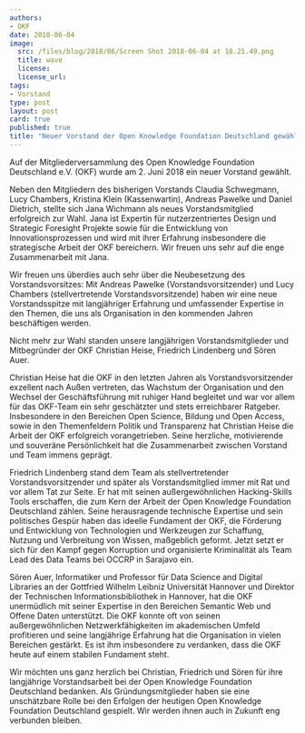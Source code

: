 ```yaml
---
authors: 
- OKF
date: 2018-06-04
image:
  src: /files/blog/2018/06/Screen Shot 2018-06-04 at 18.21.49.png
  title: wave
  license: 
  license_url: 
tags:
- Vorstand
type: post
layout: post
card: true
published: true
title: "Neuer Vorstand der Open Knowledge Foundation Deutschland gewählt"
---
```


Auf der Mitgliederversammlung des Open Knowledge Foundation Deutschland e.V. (OKF) wurde am 2. Juni 2018 ein neuer Vorstand gewählt.

Neben den Mitgliedern des bisherigen Vorstands Claudia Schwegmann, Lucy Chambers, Kristina Klein (Kassenwartin), Andreas Pawelke und Daniel Dietrich, stellte sich Jana Wichmann als neues Vorstandsmitglied erfolgreich zur Wahl. Jana ist Expertin für nutzerzentriertes Design und Strategic Foresight Projekte sowie für die Entwicklung von Innovationsprozessen und wird mit ihrer Erfahrung insbesondere die strategische Arbeit der OKF bereichern. Wir freuen uns sehr auf die enge Zusammenarbeit mit Jana.

Wir freuen uns überdies auch sehr über die Neubesetzung des Vorstandsvorsitzes: Mit Andreas Pawelke (Vorstandsvorsitzender) und Lucy Chambers (stellvertretende Vorstandsvorsitzende) haben wir eine neue Vorstandsspitze mit langjähriger Erfahrung und umfassender Expertise in den Themen, die uns als Organisation in den kommenden Jahren beschäftigen werden.

Nicht mehr zur Wahl standen unsere langjährigen Vorstandsmitglieder und Mitbegründer der OKF Christian Heise, Friedrich Lindenberg und Sören Auer. 

Christian Heise hat die OKF in den letzten Jahren als Vorstandsvorsitzender exzellent nach Außen vertreten, das Wachstum der Organisation und den Wechsel der Geschäftsführung mit ruhiger Hand begleitet und war vor allem für das OKF-Team ein sehr geschätzter und stets erreichbarer Ratgeber. Insbesondere in den Bereichen Open Science, Bildung und Open Access, sowie in den Themenfeldern Politik und Transparenz hat Christian Heise die Arbeit der OKF erfolgreich vorangetrieben. Seine herzliche, motivierende und souveräne  Persönlichkeit hat die Zusammenarbeit zwischen Vorstand und Team immens geprägt.   

Friedrich Lindenberg stand dem Team als stellvertretender Vorstandsvorsitzender und später als Vorstandsmitglied immer mit Rat und vor allem Tat zur Seite. Er hat mit seinen außergewöhnlichen Hacking-Skills Tools erschaffen, die zum Kern der Arbeit der Open Knowledge Foundation Deutschland zählen. Seine herausragende technische Expertise und sein politisches Gespür haben das ideelle Fundament der OKF, die Förderung und Entwicklung von Technologien und Werkzeugen zur Schaffung, Nutzung und Verbreitung von Wissen, maßgeblich geformt. Jetzt setzt er sich für den Kampf gegen Korruption und organisierte Kriminalität als Team Lead des Data Teams bei OCCRP in Sarajavo ein.

Sören Auer, Informatiker und Professor für Data Science and Digital Libraries an der Gottfried Wilhelm Leibniz Universität Hannover und Direktor der Technischen Informationsbibliothek in Hannover, hat die OKF unermüdlich mit seiner Expertise in den Bereichen Semantic Web und Offene Daten unterstützt. Die OKF konnte oft von seinen außergewöhnlichen Netzwerkfähigkeiten im akademischen Umfeld profitieren und seine langjährige Erfahrung hat die Organisation in vielen Bereichen gestärkt. Es ist ihm insbesondere zu verdanken, dass die OKF heute auf einem stabilen Fundament steht.

Wir möchten uns ganz herzlich bei Christian, Friedrich und Sören für ihre langjährige Vorstandsarbeit bei der Open Knowledge Foundation Deutschland bedanken. Als Gründungsmitglieder haben sie eine unschätzbare Rolle bei den Erfolgen der heutigen Open Knowledge Foundation Deutschland gespielt. Wir werden ihnen auch in Zukunft eng verbunden bleiben. 
